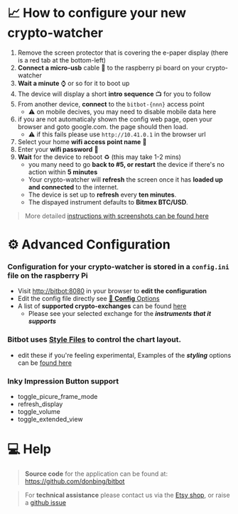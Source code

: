 # 📈 How to configure your new crypto-watcher
1. Remove the screen protector that is covering the e-paper display (there is a red tab at the bottom-left)
2. **Connect a micro-usb** cable 🔌 to the raspberry pi board on your crypto-watcher
3. **Wait a minute** ⌚ or so for it to boot up
4. The device will display a short **intro sequence** 📺 for you to follow
5. From another device, **connect** to the `bitbot-{nnn}` access point 
    - ⚠️ on mobile decives, you may need to disable mobile data here
6. if you are not automaticaly shown the config web page, open your browser and goto google.com. the page should then load.
    - ⚠️ if this fails please use `http://10.41.0.1` in the browser url
7. Select your home **wifi access point name** 🛜
8. Enter your **wifi password** 🙈
9. **Wait** for the device to reboot ♻️ (this may take 1-2 mins)
    * you many need to go **back to #5, or restart** the device if there's no action within **5 minutes** 
    * Your crypto-watcher will **refresh** the screen once it has **loaded up and connected** to the internet.
    * The device is set up to **refresh** every **ten minutes**. 
    * The dispayed instrument defaults to **Bitmex BTC/USD**.

> More detailed [instructions with screenshots can be found here](wifi_setup.md)

# ⚙️ Advanced Configuration
### Configuration for your crypto-watcher is stored in a `config.ini` file on the raspberry Pi 

 - Visit [http://bitbot:8080](http://bitbot:8080) in your browser to **edit the configuration**  
 - Edit the config file directly see [💾 **Config** Options](docs/config_options.md)
 - A list of **supported crypto-exchanges** can be found [here](https://github.com/ccxt/ccxt/wiki/Exchange-Markets)  
   - Please see your selected exchange for the ***instruments that it supports***

### Bitbot uses [Style Files](../config/mpl_styles/base.mplstyle) to control the chart layout. 
 - edit these if you're feeling experimental, Examples of the ***styling*** options can be [found here](https://matplotlib.org/stable/tutorials/introductory/customizing.html#the-default-matplotlibrc-file)

### Inky Impression **Button** support
 - toggle_picure_frame_mode
 - refresh_display
 - toggle_volume
 - toggle_extended_view

# 💻 Help
> **Source code** for the application can be found at: https://github.com/donbing/bitbot  

> For **technical assistance** please contact us via the [Etsy shop](https://www.etsy.com/uk/shop/TurtlefishDesigns), or raise a [github issue](https://github.com/donbing/bitbot/issues)
